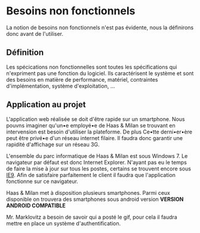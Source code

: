 # Besoins non fonctionnels

La notion de besoins non fonctionnels n'est pas évidente, nous la définirons donc avant de l'utiliser.

## Définition

Les spécications non fonctionnelles sont toutes les spécifications qui n'expriment pas une fonction du logiciel. Ils caractérisent le système et sont des besoins en matière de performance, matériel, contraintes d'implémentation, système d'exploitation, ...

## Application au projet

L'application web réalisée se doit d'être rapide sur un smartphone. Nous pouvns imaginer qu'un•e employé•e de Haas & Milan se trouvant en intervension est besoin d'utiliser la plateforme. De plus Ce•tte derni•er•ère peut être privé•e d'un réseau internet filaire. Il faudra donc garantir une rapidité d'affichage sur un réseau 3G.

L'ensemble du parc informatique de Haas & Milan est sous Windows 7. Le navigateur par défaut est donc Internet Explorer. N'ayant pas eu le temps de faire la mise à jour sur tous les postes, certains se trouvent encore sous [IE9](https://gsuiteupdates.googleblog.com/2013/11/end-of-support-for-internet-explorer-9.html). Afin de satisfaire parfaitement le client il faudra que l'application fonctionne sur ce navigateur.

Haas & Milan met à disposition plusieurs smartphones. Parmi ceux disponible on trouvera des smartphones sous android version **VERSION ANDROID COMPATIBLE**

Mr. Marklovitz a besoin de savoir qui a posté le gif, pour cela il faudra mettre en place un système d'authentification.

